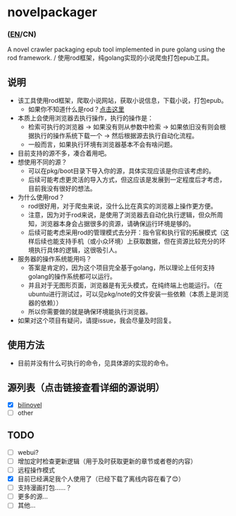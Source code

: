 # novelpackager
### ([EN](./README.md)/CN)
A novel crawler packaging epub tool implemented in pure golang using the rod framework. / 使用rod框架，纯golang实现的小说爬虫打包epub工具。

## 说明
- 该工具使用rod框架，爬取小说网站，获取小说信息，下载小说，打包epub。
  - 如果你不知道什么是rod？[点击这里](https://github.com/go-rod/rod)
- 本质上会使用浏览器去执行操作，执行的操作是：
  - 检索可执行的浏览器 -> 如果没有则从参数中检索 -> 如果依旧没有则会根据执行的操作系统下载一个 -> 然后根据源去执行自动化流程。
  - 一般而言，如果执行环境有浏览器基本不会有啥问题。
- 目前支持的源不多，凑合着用吧。
- 想使用不同的源？
  - 可以在pkg/boot目录下导入你的源，具体实现应该是你应该考虑的。
  - 后续可能考虑更灵活的导入方式，但这应该是发展到一定程度后才考虑，目前我没有很好的想法。
- 为什么使用rod？
  - rod很好用，对于爬虫来说，没什么比在真实的浏览器上操作更方便。
  - 注意，因为对于rod来说，是使用了浏览器去自动化执行逻辑，但众所周知，浏览器本身会占据很多的资源，请确保运行环境是够的。
  - 后续可能考虑采用rod的管理模式去分开：指令官和执行官的拓展模式（这样后续也能支持手机（或小众环境）上获取数据，但在资源比较充分的环境执行具体的逻辑，这很吸引人。
- 服务器的操作系统能用吗？
  - 答案是肯定的，因为这个项目完全基于golang，所以理论上任何支持golang的操作系统都可以运行。
  - 并且对于无图形页面，浏览器是有无头模式，在纯终端上也能运行。（在ubuntu进行测试过，可以见pkg/note的文件安装一些依赖（本质上是浏览器的依赖））
  - 所以你需要做的就是确保环境能执行浏览器。
- 如果对这个项目有疑问，请提issue，我会尽量及时回复。

## 使用方法
- 目前并没有什么可执行的命令，见具体源的实现的命令。

## 源列表（点击链接查看详细的源说明）
- [x] [bilinovel](./pkg/source/bilinovel)
- [ ] other

## TODO
- [ ] webui?
- [ ] 增加定时检查更新逻辑（用于及时获取更新的章节或者卷的内容）
- [ ] 远程操作模式
- [x] 目前已经满足我个人使用了（已经下载了离线内容在看了😊）
- [ ] 支持漫画打包……？
- [ ] 更多的源...
- [ ] 其他...
